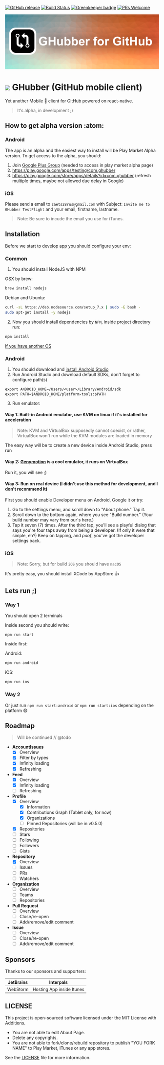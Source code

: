 [![GitHub release](https://img.shields.io/github/release/ovr/ghubber.svg)](https://github.com/ovr/ghubber/releases)
[![Build Status](https://travis-ci.org/ovr/ghubber.svg?branch=master)](https://travis-ci.org/ovr/ghubber)
[![Greenkeeper badge](https://badges.greenkeeper.io/ovr/ghubber.svg)](https://greenkeeper.io/)
[![PRs Welcome](https://img.shields.io/badge/PRs-welcome-brightgreen.svg?style=flat-square)](http://makeapullrequest.com)

![Logo](/.github/assets/logo.jpg?raw=true "Logo")

# <img src="https://socialconnect.github.io/assets/icons/mark-github.svg" width="27"> GHubber (GitHub mobile client)

Yet another Mobile :iphone: client for GitHub powered on react-native.

> It's alpha, in development ;)
 
## How to get alpha version :atom:
 
### Android

The app is an alpha and the easiest way to install will be Play Market Alpha version. To get access to the alpha, you should:

1. Join [Google Plus Group](https://plus.google.com/communities/115242870069378334413) (needed to access in play market alpha page)
2. https://play.google.com/apps/testing/com.ghubber
3. https://play.google.com/store/apps/details?id=com.ghubber (refresh multiple times, maybe not allowed due delay in Google)

### iOS

Please send a email to `zaets28rus@gmail.com` with Subject: `Invite me to GHubber TestFlight` and your email, firstname, lastname.

> Note: Be sure to incude the email you use for iTunes.

## Installation 

Before we start to develop app you should configure your env:

### Common

1. You should install NodeJS with NPM

OSX by brew:

```bash
brew install nodejs
```

Debian and Ubuntu:

```bash
curl -sL https://deb.nodesource.com/setup_7.x | sudo -E bash -
sudo apt-get install -y nodejs
```

2. Now you should install dependencies by `NPM`, inside project directory run:

```bash
npm install
```

[If you have another OS](https://nodejs.org/en/download/package-manager/)

### Android

1. You should download and [install Android Studio](https://developer.android.com/studio/install.html)
2. Run Android Studio and download default SDKs, don't forget to configure path(s)

```
export ANDROID_HOME=/Users/<user>/Library/Android/sdk
export PATH=$ANDROID_HOME/platform-tools:$PATH
```

3. Run emulator:

#### Way 1: Built-in Android emulator, use KVM on linux if it's installed for acceleration

> Note: KVM and VirtualBox supposedly cannot coexist, or rather, VirtualBox won't run while the KVM modules are loaded in memory

The easy way will be to create a new device inside Android Studio, press run

#### Way 2: [Genymotion](https://www.genymotion.com/) is a cool emulator, it runs on VirtualBox

Run it, you will see ;)

#### Way 3: Run on real device (I didn't use this method for development, and I don't recommend it)

First you should enable Developer menu on Android, Google it or try:
 
1. Go to the settings menu, and scroll down to "About phone." Tap it.
2. Scroll down to the bottom again, where you see "Build number." (Your build number may vary from our's here.)
3. Tap it seven (7) times. After the third tap, you'll see a playful dialog that says you're four taps away from being a developer. (If only it were that simple, eh?) Keep on tapping, and *poof*, you've got the developer settings back.

### iOS

> Note: Sorry, but for build `iOS` you should have `macOS`

It's pretty easy, you should install XCode by AppStore :+1:

## Lets run ;)

### Way 1

You should open 2 terminals

Inside second you should write:

```bash
npm run start
```

Inside first:

Android:

```bash
npm run android
```

iOS:

```bash
npm run ios
```

### Way 2

Or just run `npm run start:android` or `npm run start:ios` depending on the platform :smile:

## Roadmap

> Will be continued // @todo

- **AccountIssues**
    - [X] Overview
    - [X] Filter by types
    - [X] Infinity loading
    - [X] Refreshing
- **Feed**
    - [X] Overview
    - [X] Infinity loading
    - [ ] Refreshing
- **Profile**
    - [X] Overview
        - [X] Information
        - [X] Contributions Graph (Tablet only, for now)
        - [X] Organizations
        - [ ] Pinned Repositories (will be in v0.5.0)
    - [X] Repositories
    - [ ] Stars
    - [ ] Following
    - [ ] Followers
    - [ ] Gists
- **Repository**
    - [X] Overview      
    - [ ] Issues      
    - [ ] PRs      
    - [ ] Watchers
- **Organization**
    - [ ] Overview
    - [ ] Teams
    - [ ] Repositories
- **Pull Request**
    - [ ] Overview
    - [ ] Close/re-open
    - [ ] Add/remove/edit comment
- **Issue**
    - [ ] Overview
    - [ ] Close/re-open
    - [ ] Add/remove/edit comment

## Sponsors

Thanks to our sponsors and supporters:

| JetBrains | Interpals                 |
|-----------|---------------------------|
| WebStorm  | Hosting App inside Itunes |

## LICENSE

This project is open-sourced software licensed under the MIT License with Additions.

* You are not able to edit About Page.
* Delete any copyrights.
* You are not able to fork/clone/rebuild repository to publish "YOU FORK NAME" to Play Market, ITunes or any app stores.

See the [LICENSE](LICENSE) file for more information.
